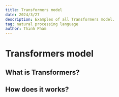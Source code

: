 ```yaml
---
title: Transformers model
date: 2024/3/27
description: Examples of all Transformers model.
tag: natural processing language
author: Thinh Pham
---
```


# Transformers model

## What is Transformers?

## How does it works?
